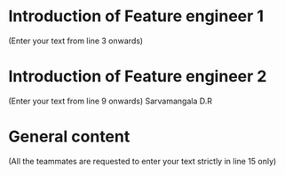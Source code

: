 # Introduction of Feature engineer 1
(Enter your text from line 3 onwards) 




# Introduction of Feature engineer 2 
(Enter your text from line 9 onwards)
Sarvamangala D.R



# General content
(All the teammates are requested to enter your text strictly in line 15 only)





